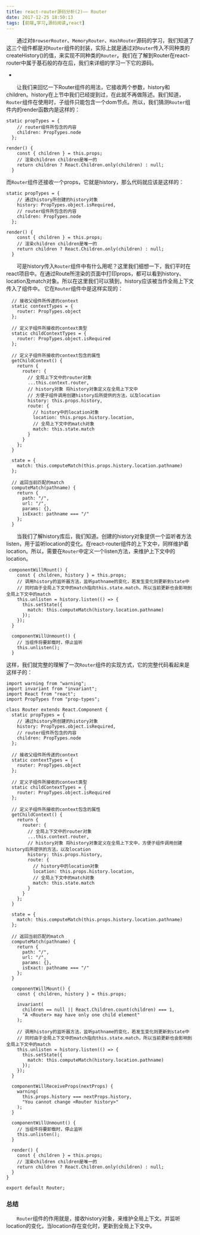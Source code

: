 ```yaml
---
title: react-router源码分析(2)—— Router
date: 2017-12-25 18:50:13
tags: [前端,学习,源码阅读,react]
---
```

　　通过对`BrowserRouter`、`MemoryRouter`、`HashRouter`源码的学习，我们知道了这三个组件都是对`Router`组件的封装，实际上就是通过对`Router`传入不同种类的createHistory()的值，来实现不同种类的`Router`。我们在了解到Router在react-router中属于基石般的存在后，我们来详细的学习一下它的源码。
+ <!-- more -->

　　让我们来回忆一下Router组件的用法，它接收两个参数，history和children。history在上节中我们已经提到过，在此就不再做陈述。我们知道，`Router`组件在使用时，子组件只能包含一个dom节点。所以，我们猜测`Router`组件内的render函数内是这样的：
```
static propTypes = {
    // router组件所包含的内容
    children: PropTypes.node
  };

render() {
    const { children } = this.props;
    // 渲染children children是唯一的
    return children ? React.Children.only(children) : null;
  }
```
而`Router`组件还接收一个props，它就是history，那么代码就应该是这样的：
```
static propTypes = {
    // 通过history所创建的history对象
    history: PropTypes.object.isRequired,
    // router组件所包含的内容
    children: PropTypes.node
  };

render() {
    const { children } = this.props;
    // 渲染children children是唯一的
    return children ? React.Children.only(children) : null;
  }
```
　　可是history传入`Router`组件中有什么用呢？这里我们细想一下，我们平时在react项目中。在通过Route所渲染的页面中打印props，都可以看到history、location及match对象。所以在这里我们可以猜到，history应该被当作全局上下文传入了组件中。
它在`Router`组件中是这样实现的：
```
  // 接收父组件所传递的context
  static contextTypes = {
    router: PropTypes.object
  };

  // 定义子组件所接收的context类型
  static childContextTypes = {
    router: PropTypes.object.isRequired
  };

  // 定义子组件所接收的context包含的属性
  getChildContext() {
    return {
      router: {
        // 全局上下文中的router对象
        ...this.context.router,
        // history对象 将history对象定义在全局上下文中
        // 方便子组件调用创建history后所提供的方法，以及location
        history: this.props.history,
        route: {
          // history中的location对象
          location: this.props.history.location,
          // 全局上下文中的match对象
          match: this.state.match
        }
      }
    };
  }

  state = {
    match: this.computeMatch(this.props.history.location.pathname)
  };

  // 返回当前匹配的match
  computeMatch(pathname) {
    return {
      path: "/",
      url: "/",
      params: {},
      isExact: pathname === "/"
    };
  }
```
　　当我们了解history库后，我们知道。创建的history对象提供一个监听者方法listen，用于监听location的变化。在react-router组件的上下文中，同样维护着location。所以，需要在`Router`中定义一个listen方法，来维护上下文中的location。
```
 componentWillMount() {
    const { children, history } = this.props;
    // 调用history的监听器方法，监听pathname的变化，若发生变化则更新到state中
    // 同时由于全局上下文中的match指向this.state.match，所以当前更新也会影响到全局上下文中的match
    this.unlisten = history.listen(() => {
      this.setState({
        match: this.computeMatch(history.location.pathname)
      });
    });
  }

  componentWillUnmount() {
    // 当组件将要卸载时，停止监听
    this.unlisten();
  }

```
这样，我们就完整的理解了一次`Router`组件的实现方式，它的完整代码看起来是这样子的：

```
import warning from "warning";
import invariant from "invariant";
import React from "react";
import PropTypes from "prop-types";

class Router extends React.Component {
  static propTypes = {
    // 通过history所创建的history对象
    history: PropTypes.object.isRequired,
    // router组件所包含的内容
    children: PropTypes.node
  };

  // 接收父组件所传递的context
  static contextTypes = {
    router: PropTypes.object
  };

  // 定义子组件所接收的context类型
  static childContextTypes = {
    router: PropTypes.object.isRequired
  };

  // 定义子组件所接收的context包含的属性
  getChildContext() {
    return {
      router: {
        // 全局上下文中的router对象
        ...this.context.router,
        // history对象 将history对象定义在全局上下文中，方便子组件调用创建history后所提供的方法，以及location
        history: this.props.history,
        route: {
          // history中的location对象
          location: this.props.history.location,
          // 全局上下文中的match对象
          match: this.state.match
        }
      }
    };
  }

  state = {
    match: this.computeMatch(this.props.history.location.pathname)
  };

  // 返回当前匹配的match
  computeMatch(pathname) {
    return {
      path: "/",
      url: "/",
      params: {},
      isExact: pathname === "/"
    };
  }

  componentWillMount() {
    const { children, history } = this.props;

    invariant(
      children == null || React.Children.count(children) === 1,
      "A <Router> may have only one child element"
    );

    // 调用history的监听器方法，监听pathname的变化，若发生变化则更新到state中
    // 同时由于全局上下文中的match指向this.state.match，所以当前更新也会影响到全局上下文中的match
    this.unlisten = history.listen(() => {
      this.setState({
        match: this.computeMatch(history.location.pathname)
      });
    });
  }

  componentWillReceiveProps(nextProps) {
    warning(
      this.props.history === nextProps.history,
      "You cannot change <Router history>"
    );
  }

  componentWillUnmount() {
    // 当组件将要卸载时，停止监听
    this.unlisten();
  }

  render() {
    const { children } = this.props;
    // 渲染children children是唯一的
    return children ? React.Children.only(children) : null;
  }
}

export default Router;

```
### 总结
　　`Router`组件的作用就是，接收history对象，来维护全局上下文。并监听location的变化，当location存在变化时，更新到全局上下文中。